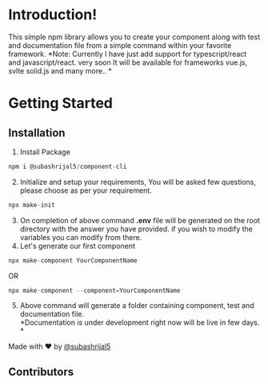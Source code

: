 # Introduction!

This simple npm library allows you to create your component along with test and documentation file from a simple command within your favorite framework. 
*Note: Currently I have just add support for typescript/react and javascript/react. very soon It will be available for frameworks vue.js, svlte solid.js and many more.. * 


# Getting Started
## Installation 

 1. Install Package 
 ```js
 npm i @subashrijal5/component-cli
 ```
 
 2. Initialize and setup your requirements, You will be asked few questions, please choose as per your requirement.  
 ```js
 npx make-init
 ```
 
 3. On completion of above command **.env** file will be generated on the root directory with the answer you have provided. if you wish to modify the variables you can modify from there. 
 4. Let's generate our first component
 ```js 
 npx make-component YourComponentName
 ``` 
 OR
  ```jsx 
  npx make-component --component=YourComponentName
  ```
 5. Above command will generate a folder containing component, test and documentation file.  
*Documentation is under development right now will be live in few days. *

Made with :heart: by [@subashrijal5](https://subashrijal5.github.io)
## Contributors


<!-- ALL-CONTRIBUTORS-LIST:START - Do not remove or modify this section -->
<!-- prettier-ignore-start -->
<!-- markdownlint-disable -->

<!-- markdownlint-restore -->
<!-- prettier-ignore-end -->

<!-- ALL-CONTRIBUTORS-LIST:END -->
